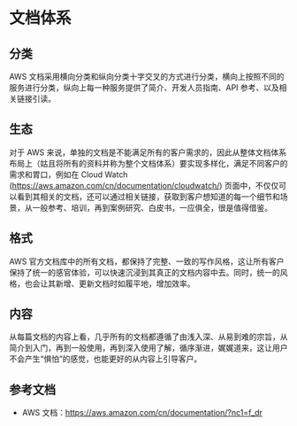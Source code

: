 # 文档体系



## 分类

AWS 文档采用横向分类和纵向分类十字交叉的方式进行分类，横向上按照不同的服务进行分类，纵向上每一种服务提供了简介、开发人员指南、API 参考、以及相关链接引读。

## 生态

对于 AWS 来说，单独的文档是不能满足所有的客户需求的，因此从整体文档体系布局上（姑且将所有的资料并称为整个文档体系）要实现多样化，满足不同客户的需求和胃口，例如在 Cloud Watch  (https://aws.amazon.com/cn/documentation/cloudwatch/) 页面中，不仅仅可以看到其相关的文档，还可以通过相关链接，获取到客户想知道的每一个细节和场景，从一般参考、培训，再到案例研究、白皮书，一应俱全，很是值得借鉴。

## 格式

AWS 官方文档库中的所有文档，都保持了完整、一致的写作风格，这让所有客户保持了统一的感官体验，可以快速沉浸到其真正的文档内容中去。同时，统一的风格，也会让其新增、更新文档时如履平地，增加效率。

## 内容

从每篇文档的内容上看，几乎所有的文档都遵循了由浅入深、从易到难的宗旨，从简介到入门，再到一般使用，再到深入使用了解，循序渐进，娓娓道来，这让用户不会产生“惧怕”的感觉，也能更好的从内容上引导客户。

## 参考文档

* AWS 文档：https://aws.amazon.com/cn/documentation/?nc1=f_dr



